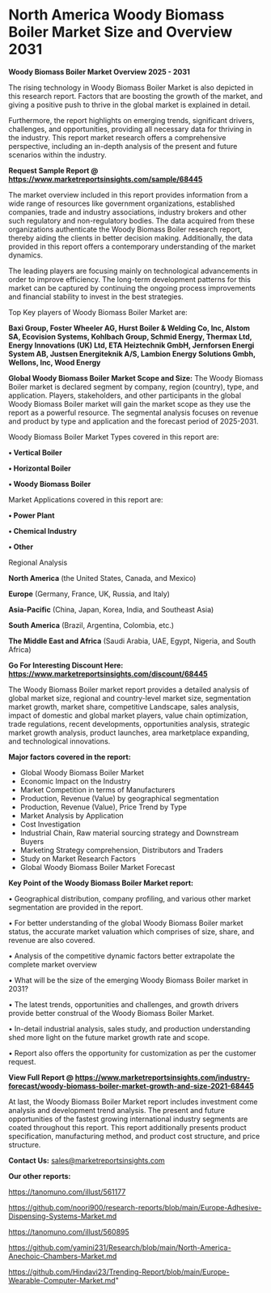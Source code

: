 # North America Woody Biomass Boiler Market Size and Overview 2031

<Strong> Woody Biomass Boiler Market Overview 2025 - 2031</strong>

The rising technology in Woody Biomass Boiler Market is also depicted in this research report. Factors that are boosting the growth of the market, and giving a positive push to thrive in the global market is explained in detail.

Furthermore, the report highlights on emerging trends, significant drivers, challenges, and opportunities, providing all necessary data for thriving in the industry. This report market research offers a comprehensive perspective, including an in-depth analysis of the present and future scenarios within the industry.

<strong>Request Sample Report @ <a href=https://www.marketreportsinsights.com/sample/68445>https://www.marketreportsinsights.com/sample/68445</a></strong>

The market overview included in this report provides information from a wide range of resources like government organizations, established companies, trade and industry associations, industry brokers and other such regulatory and non-regulatory bodies. The data acquired from these organizations authenticate the Woody Biomass Boiler research report, thereby aiding the clients in better decision making. Additionally, the data provided in this report offers a contemporary understanding of the market dynamics.

The leading players are focusing mainly on technological advancements in order to improve efficiency. The long-term development patterns for this market can be captured by continuing the ongoing process improvements and financial stability to invest in the best strategies.

Top Key players of Woody Biomass Boiler Market are:

<strong>Baxi Group, Foster Wheeler AG, Hurst Boiler & Welding Co, Inc, Alstom SA, Ecovision Systems, Kohlbach Group, Schmid Energy, Thermax Ltd, Energy Innovations (UK) Ltd, ETA Heiztechnik GmbH, Jernforsen Energi System AB, Justsen Energiteknik A/S, Lambion Energy Solutions Gmbh, Wellons, Inc, Wood Energy</strong>

<strong><b>Global Woody Biomass Boiler Market Scope and Size:</b></strong>
The Woody Biomass Boiler market is declared segment by company, region (country), type, and application. Players, stakeholders, and other participants in the global Woody Biomass Boiler market will gain the market scope as they use the report as a powerful resource. The segmental analysis focuses on revenue and product by type and application and the forecast period of 2025-2031.

Woody Biomass Boiler Market Types covered in this report are:

<strong>• Vertical Boiler

• Horizontal Boiler

• Woody Biomass Boiler</strong>

Market Applications covered in this report are:

<strong>• Power Plant

• Chemical Industry

• Other</strong> 

Regional Analysis

<strong>North America</strong> (the United States, Canada, and Mexico)

<strong>Europe</strong> (Germany, France, UK, Russia, and Italy)

<strong>Asia-Pacific</strong> (China, Japan, Korea, India, and Southeast Asia)

<strong>South America</strong> (Brazil, Argentina, Colombia, etc.)

<strong>The Middle East and Africa</strong> (Saudi Arabia, UAE, Egypt, Nigeria, and South Africa)

<strong>Go For Interesting Discount Here: <a href=https://www.marketreportsinsights.com/discount/68445>https://www.marketreportsinsights.com/discount/68445</a></strong>

The Woody Biomass Boiler market report provides a detailed analysis of global market size, regional and country-level market size, segmentation market growth, market share, competitive Landscape, sales analysis, impact of domestic and global market players, value chain optimization, trade regulations, recent developments, opportunities analysis, strategic market growth analysis, product launches, area marketplace expanding, and technological innovations.

<strong><b>Major factors covered in the report:</b></strong>
<ul>
  <li>Global Woody Biomass Boiler Market </li>
  <li>Economic Impact on the Industry</li>
  <li>Market Competition in terms of Manufacturers</li>
  <li>Production, Revenue (Value) by geographical segmentation</li>
  <li>Production, Revenue (Value), Price Trend by Type</li>
  <li>Market Analysis by Application</li>
  <li>Cost Investigation</li>
  <li>Industrial Chain, Raw material sourcing strategy and Downstream Buyers</li>
  <li>Marketing Strategy comprehension, Distributors and Traders</li>
  <li>Study on Market Research Factors</li>
  <li>Global Woody Biomass Boiler Market Forecast</li>
</ul>

<strong><b>Key Point of the Woody Biomass Boiler Market report:</b></strong>

• Geographical distribution, company profiling, and various other market segmentation are provided in the report.

• For better understanding of the global Woody Biomass Boiler market status, the accurate market valuation which comprises of size, share, and revenue are also covered.

• Analysis of the competitive dynamic factors better extrapolate the complete market overview

• What will be the size of the emerging Woody Biomass Boiler market in 2031?

• The latest trends, opportunities and challenges, and growth drivers provide better construal of the Woody Biomass Boiler Market.

• In-detail industrial analysis, sales study, and production understanding shed more light on the future market growth rate and scope.

• Report also offers the opportunity for customization as per the customer request.

<strong><b>View Full Report @ <a href=https://www.marketreportsinsights.com/industry-forecast/woody-biomass-boiler-market-growth-and-size-2021-68445>https://www.marketreportsinsights.com/industry-forecast/woody-biomass-boiler-market-growth-and-size-2021-68445</a></b></strong>


At last, the Woody Biomass Boiler Market report includes investment come analysis and development trend analysis. The present and future opportunities of the fastest growing international industry segments are coated throughout this report. This report additionally presents product specification, manufacturing method, and product cost structure, and price structure.

<strong>Contact Us:</strong>
sales@marketreportsinsights.com

<strong>Our other reports:</strong>

<a href=https://tanomuno.com/illust/561177>https://tanomuno.com/illust/561177</a>

<a href=https://github.com/noori900/research-reports/blob/main/Europe-Adhesive-Dispensing-Systems-Market.md>https://github.com/noori900/research-reports/blob/main/Europe-Adhesive-Dispensing-Systems-Market.md</a>

<a href=https://tanomuno.com/illust/560895>https://tanomuno.com/illust/560895</a>

<a href=https://github.com/yamini231/Research/blob/main/North-America-Anechoic-Chambers-Market.md>https://github.com/yamini231/Research/blob/main/North-America-Anechoic-Chambers-Market.md</a>

<a href=https://github.com/Hindavi23/Trending-Report/blob/main/Europe-Wearable-Computer-Market.md>https://github.com/Hindavi23/Trending-Report/blob/main/Europe-Wearable-Computer-Market.md</a>"
